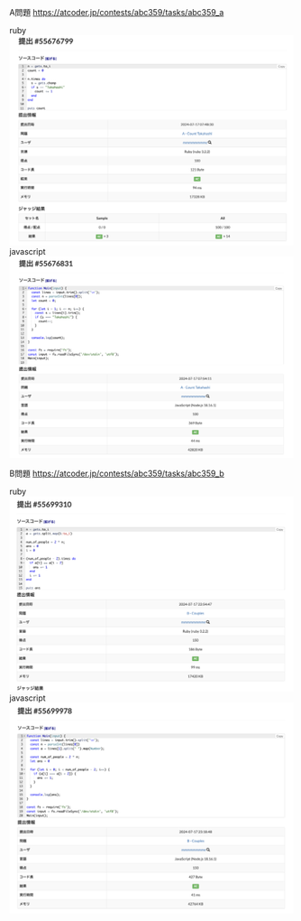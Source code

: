 A問題
https://atcoder.jp/contests/abc359/tasks/abc359_a

ruby
![alt text](a_ruby.png)
javascript
![alt text](a_javascript.png)



B問題
https://atcoder.jp/contests/abc359/tasks/abc359_b

ruby
![alt text](b_ruby.png)
javascript
![alt text](b_javascript.png)
